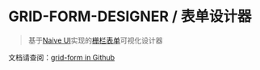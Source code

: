 # GRID-FORM-DESIGNER / 表单设计器
> 基于[Naive UI](https://www.naiveui.com)实现的[栅栏表单](https://github.com/0604hx/grid-form)可视化设计器

文档请查阅：[grid-form in Github](https://github.com/0604hx/grid-form)
